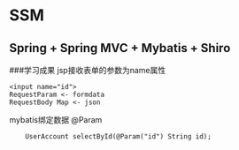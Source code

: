 # SSM
## Spring + Spring MVC + Mybatis + Shiro

###学习成果
jsp接收表单的参数为name属性
```
<input name="id">
RequestParam <- formdata
RequestBody Map <- json
```

mybatis绑定数据 @Param
```
    UserAccount selectById(@Param("id") String id);
```